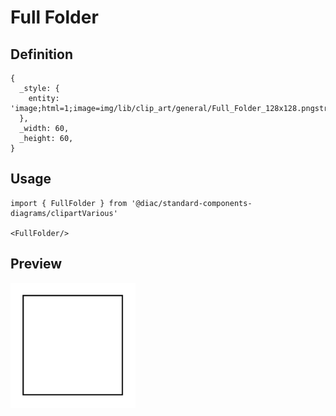 # Full Folder

## Definition

```
{
  _style: { 
    entity: 'image;html=1;image=img/lib/clip_art/general/Full_Folder_128x128.pngstrokeColor=none;',
  },
  _width: 60,
  _height: 60,
}
```

## Usage

```
import { FullFolder } from '@diac/standard-components-diagrams/clipartVarious'

<FullFolder/>
```

## Preview

<img src="./full-folder.png" width="200"/>
